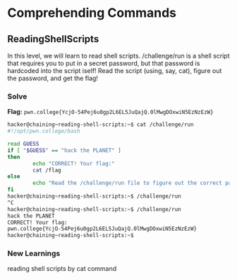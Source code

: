 # Comprehending Commands

## ReadingShellScripts
In this level, we will learn to read shell scripts. /challenge/run is a shell script that requires you to put in a secret password, but that password is hardcoded into the script iself! Read the script (using, say, cat), figure out the password, and get the flag!

### Solve
**Flag:** `pwn.college{YcjO-54Pej6u0gp2L6EL5JuQajQ.0lMwgDOxwiN5EzNzEzW}`

```bash
hacker@chaining~reading-shell-scripts:~$ cat /challenge/run
#!/opt/pwn.college/bash

read GUESS
if [ "$GUESS" == "hack the PLANET" ]
then
        echo "CORRECT! Your flag:"
        cat /flag
else
        echo "Read the /challenge/run file to figure out the correct password!"
fi
hacker@chaining~reading-shell-scripts:~$ /challenge/run
^C
hacker@chaining~reading-shell-scripts:~$ /challenge/run
hack the PLANET
CORRECT! Your flag:
pwn.college{YcjO-54Pej6u0gp2L6EL5JuQajQ.0lMwgDOxwiN5EzNzEzW}
hacker@chaining~reading-shell-scripts:~$
```
### New Learnings
reading shell scripts by cat command